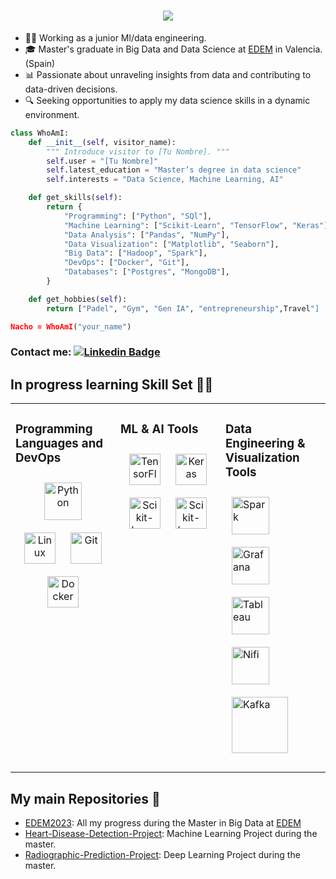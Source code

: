 <h1 align="center">
  <a href="https://git.io/typing-svg">
    <img src="https://readme-typing-svg.herokuapp.com/?lines=Hi,+There!+👋;This+is+Nacho+Pascual....;Nice+to+meet+you!&center=true&size=30">
  </a>
</h1>

- 👨‍💻 Working as a junior  Ml/data engineering. 
- 🎓 Master's graduate in Big Data and Data Science at [EDEM](https://edem.eu/master-big-data-analytics/) in Valencia. (Spain)
-  📊 Passionate about unraveling insights from data and contributing to data-driven decisions.
- 🔍 Seeking opportunities to apply my data science skills in a dynamic environment.

```python
class WhoAmI:
    def __init__(self, visitor_name):
        """ Introduce visitor to [Tu Nombre]. """
        self.user = "[Tu Nombre]"
        self.latest_education = "Master’s degree in data science"
        self.interests = "Data Science, Machine Learning, AI"

    def get_skills(self):
        return {
            "Programming": ["Python", "SQl"],
            "Machine Learning": ["Scikit-Learn", "TensorFlow", "Keras"],
            "Data Analysis": ["Pandas", "NumPy"],
            "Data Visualization": ["Matplotlib", "Seaborn"],
            "Big Data": ["Hadoop", "Spark"],
            "DevOps": ["Docker", "Git"],
            "Databases": ["Postgres", "MongoDB"],
        }

    def get_hobbies(self):
        return ["Padel", "Gym", "Gen IA", "entrepreneurship",Travel"]

Nacho = WhoAmI("your_name")
```
### Contact me: [![Linkedin Badge](https://img.shields.io/badge/-nachopascual-blue?style=flat-square&logo=Linkedin&logoColor=white&link=https://www.linkedin.com/in/nacho-pascual/)](https://www.linkedin.com/in/nacho-pascual/)

## In progress learning Skill Set  🧑‍💻 
<table><tr><td valign="top" width="33%">

### Programming Languages and DevOps
<div align="center">  
 <a href="https://www.python.org/" target="_blank"><img style="margin: 10px" src="https://profilinator.rishav.dev/skills-assets/python-original.svg" alt="Python" height="60" /></a>
  <a href="https://www.linux.org/" target="_blank"><img style="margin: 10px" src="https://profilinator.rishav.dev/skills-assets/linux-original.svg" alt="Linux" height="50" /></a>  
  <a href="https://github.com/" target="_blank"><img style="margin: 10px" src="https://profilinator.rishav.dev/skills-assets/git-scm-icon.svg" alt="Git" height="50" /></a>
    <a href="https://www.docker.com/" target="_blank"><img style="margin: 10px" src="https://profilinator.rishav.dev/skills-assets/docker-original-wordmark.svg" alt="Docker" height="50" /></a>  


  
 </td><td valign="top" width="33%">

 ### ML & AI Tools
<div align="center">  
        <a href="https://www.tensorflow.org/" target="_blank"><img style="margin: 10px" src="https://profilinator.rishav.dev/skills-assets/tensorflow-icon.svg" alt="TensorFlow" height="50" /></a>  
<a href="https://keras.io/" target="_blank"><img style="margin: 10px" src="https://upload.wikimedia.org/wikipedia/commons/a/ae/Keras_logo.svg" alt="Keras" height="50" /></a>
        <a href="https://scikit-learn.org/" target="_blank"><img style="margin: 10px" src="https://upload.wikimedia.org/wikipedia/commons/0/05/Scikit_learn_logo_small.svg" alt="Scikit-Learn" height="50" /></a>
            <a href="https://scikit-learn.org/" target="_blank"><img style="margin: 10px" src="https://upload.wikimedia.org/wikipedia/commons/4/4d/OpenAI_Logo.svg" alt="Scikit-Learn" height="50" /></a>  

 
  
 </td><td valign="top" width="33%">
   
  ### Data Engineering & Visualization Tools  
<img style="margin: 10px" src="https://upload.wikimedia.org/wikipedia/commons/e/ea/Spark-logo-192x100px.png" alt="Spark" height="60" /></a>
  <a href="https://grafana.com/" target="_blank"><img style="margin: 10px" src="https://profilinator.rishav.dev/skills-assets/grafana.png" alt="Grafana" height="60" /></a>
  <img style="margin: 10px" src="https://mma.prnewswire.com/media/411941/TABLEAU_SOFTWARE_LOGOjpg_Logo.jpg?p=facebook" alt="Tableau" height="60" /></a> 
  <img style="margin: 10px" src="https://miro.medium.com/max/400/1*b-i9e82pUCgJbsg3lpdFnA.jpeg" alt="Nifi" height="60" /></a>
  <img style="margin: 10px" src="https://i0.wp.com/foxutech.com/wp-content/uploads/2018/02/What-is-Kafka.png?fit=1200%2C1200&ssl=1" alt="Kafka" height="90" /></a>
 
</div>
</div>

</td></tr>
</table>

## My main Repositories 📁

- [EDEM2023](https://github.com/nacho-pascual/EDEM2022): All my progress during the Master in Big Data at [EDEM](https://edem.eu/en/get-to-know-edem/)
- [Heart-Disease-Detection-Project](https://github.com/nacho-pascual/Heart-Disease-Detection-Project): Machine Learning Project during the master.
- [Radiographic-Prediction-Project](https://github.com/nacho-pascual/Radiographic-Prediction-Project): Deep Learning Project during the master.



[^1]: Profile picture generated with [Stable Diffusion](https://huggingface.co/runwayml/stable-diffusion-v1-5)
